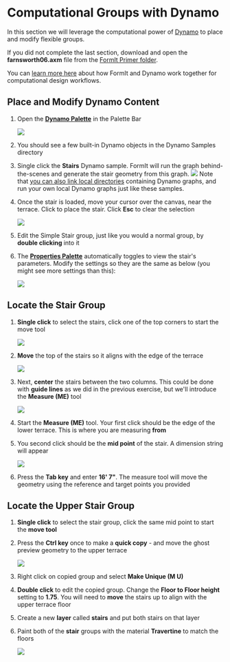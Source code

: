 # Computational Groups with Dynamo

In this section we will leverage the computational power of [Dynamo](http://dynamobim.org/) to place and modify flexible groups.

If you did not complete the last section, download and open the **farnsworth06.axm** file from the [FormIt Primer folder](../#prerequisites-for-this-turorial). 

You can [learn more here](http://formit.autodesk.com/page/formit-dynamo) about how FormIt and Dynamo work together for computational design workflows.

## Place and Modify Dynamo Content

1. Open the [**Dynamo Palette**](../../formit-introduction/tool-bars.md) in the Palette Bar

   ![](../../.gitbook/assets/99a4e906-2dd3-4a71-bcc9-578018dc5fb8.png)

2. You should see a few built-in Dynamo objects in the Dynamo Samples directory
3. Single click the **Stairs** Dynamo sample. FormIt will run the graph behind-the-scenes and generate the stair geometry from this graph.   ![](../../.gitbook/assets/20190618-dynamo-stairs.png)  Note that [you can also link local directories](https://formit.autodesk.com/page/formit-dynamo#dynamo-getting-started) containing Dynamo graphs, and run your own local Dynamo graphs just like these samples.
4. Once the stair is loaded, move your cursor over the canvas, near the terrace. Click to place the stair. Click **Esc** to clear the selection

   ![](../../.gitbook/assets/7f47eb16-9bde-4a17-bf63-898774c31338.png)

5. Edit the Simple Stair group, just like you would a normal group, by **double clicking** into it
6. The [**Properties Palette**](../../formit-introduction/tool-bars.md) automatically toggles to view the stair's parameters. Modify the settings so they are the same as below \(you might see more settings than this\):

   ![](../../.gitbook/assets/20190618-dynamo-stair-params.png) 

## Locate the Stair Group

1. **Single click** to select the stairs, click one of the top corners to start the move tool

   ![](../../.gitbook/assets/upperterracesketch_23.png)

2. **Move** the top of the stairs so it aligns with the edge of the terrace

   ![](../../.gitbook/assets/upperterracesketch_24.png)

3. Next, **center** the stairs between the two columns. This could be done with **guide lines** as we did in the previous exercise, but we'll introduce the **Measure \(ME\)** tool

   ![](../../.gitbook/assets/measure.png)

4. Start the **Measure \(ME\)** tool. Your first click should be the edge of the lower terrace. This is where you are measuring **from**
5. You second click should be the **mid point** of the stair. A dimension string will appear

   ![](../../.gitbook/assets/upperterracesketch_25.png)

6. Press the **Tab key** and enter **16' 7"**. The measure tool will move the geometry using the reference and target points you provided

## Locate the Upper Stair Group

1. **Single click** to select the stair group, click the same mid point to start the **move tool**
2. Press the **Ctrl key** once to make a **quick copy** - and move the ghost preview geometry to the upper terrace

   ![](../../.gitbook/assets/upperterracesketch_26.png)

3. Right click on copied group and select **Make Unique \(M U\)**
4. **Double click** to edit the copied group. Change the **Floor to Floor height** setting to **1.75**. You will need to **move** the stairs up to align with the upper terrace floor
5. Create a new **layer** called **stairs** and put both stairs on that layer
6. Paint both of the **stair** groups with the material **Travertine** to match the floors

   ![](../../.gitbook/assets/upperterracesketch_28.png)

